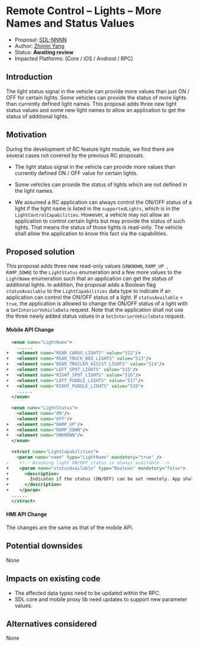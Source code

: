 # Remote Control – Lights – More Names and Status Values

* Proposal: [SDL-NNNN](NNNN-rc-lights-more-names-and-status-values.md)
* Author: [Zhimin Yang](https://github.com/smartdevicelink/yang1070)
* Status: **Awaiting review**
* Impacted Platforms: [Core / iOS / Android / RPC]

## Introduction

The light status signal in the vehicle can provide more values than just ON / OFF for certain lights. Some vehicles can provide the status of more lights than currently defined light names. This proposal adds three new light status values and some new light names to allow an application to get the status of additional lights.

## Motivation

During the development of RC feature light module, we find there are several cases not covered by the previous RC proposals.

- The light status signal in the vehicle can provide more values than currently defined ON / OFF value for certain lights. 

- Some vehicles can provide the status of lights which are not defined in the light names.

- We assumed a RC application can always control the ON/OFF status of a light if the light name is listed in the `supportedLights`, which is in the `LightControlCapabilities`. However, a vehicle may not allow an application to control certain lights but may provide the status of such lights. That means the status of those lights is read-only. The vehicle shall allow the application to know this fact via the capabilities.

## Proposed solution
This proposal adds three new read-only values (`UNKNOWN`, `RAMP_UP `, `RAMP_DOWN`) to the `LightStatus` enumeration and a few more values to the `LightName` enumeration such that an application can get the status of additional lights. 
In addition, the proposal adds a Boolean flag `statusAvailable` to the `LightCapabilities` data type to indicate if an application can control the ON/OFF status of a light. If `statusAvailable` = `true`, the application is allowed to change the ON/OFF status of a light with a `SetInteriorVehicleData` request. Note that the application shall not use the three newly added status values in a `SetInteriorVehicleData` request.


#### Mobile API Change

```xml
  <enum name="LightName">
    ......
+   <element name="REAR_CARGO_LIGHTS" value="512"/>
+   <element name="REAR_TRUCK_BED_LIGHTS" value="513"/>
+   <element name="REAR_TRAILER_ASSIST_LIGHTS" value="514"/>
+   <element name="LEFT_SPOT_LIGHTS" value="515"/>
+   <element name="RIGHT_SPOT_LIGHTS" value="516"/>
+   <element name="LEFT_PUDDLE_LIGHTS" value="517"/>
+   <element name="RIGHT_PUDDLE_LIGHTS" value="518">
    ......  
  </enum>
  
  <enum name="LightStatus">
    <element name="ON"/>
    <element name="OFF"/>
+   <element name="RAMP_UP"/>
+   <element name="RAMP_DOWN"/>
+   <element name="UNKNOWN"/>
  </enum>
  
  <struct name="LightCapabilities">
    <param name="name" type="LightName" mandatory="true" />
-    <!-- Assuming light ON/OFF status is always available -->
+    <param name="statusAvailable" type="Boolean" mandatory="false">
+      <description>
+        Indicates if the status (ON/OFF) can be set remotely. App shall not use other values (RAMP_UP/RAMP_DOWN/UNKNOWN) in a setInteriorVehicleData request.
+      </description>
+    </param>
  ......
  </struct>
```

#### HMI API Change
The changes are the same as that of the mobile API.



## Potential downsides

None

## Impacts on existing code

- The affected data types need to be updated within the RPC.
- SDL core and mobile proxy lib need updates to support new parameter values.


## Alternatives considered

None
